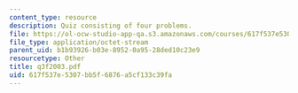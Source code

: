 ```yaml
---
content_type: resource
description: Quiz consisting of four problems.
file: https://ol-ocw-studio-app-qa.s3.amazonaws.com/courses/617f537e5307bb5f6876a5cf133c39fa_Q3F2003.pdf
file_type: application/octet-stream
parent_uid: b1b93926-b03e-8952-0a95-28ded10c23e9
resourcetype: Other
title: q3f2003.pdf
uid: 617f537e-5307-bb5f-6876-a5cf133c39fa
---
```

